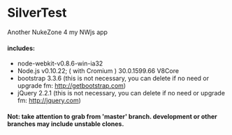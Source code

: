 # SilverTest
Another NukeZone 4 my NWjs app

#### includes:
* node-webkit-v0.8.6-win-ia32
* Node.js v0.10.22; ( with Cromium ) 30.0.1599.66  V8Core
* bootstrap 3.3.6 (this is not necessary, you can delete if no need or upgrade fm: http://getbootstrap.com)
* jQuery 2.2.1 (this is not necessary, you can delete if no need or upgrade fm: http://jquery.com)

#### Not: take attention to grab from 'master' branch. development or other branches may include unstable clones.
